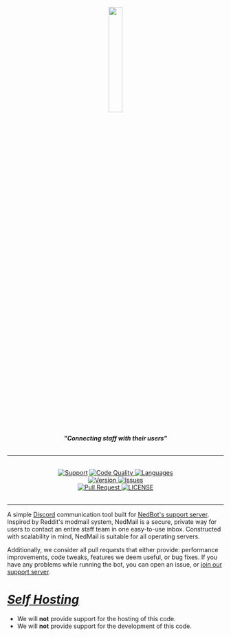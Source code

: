 <div align="center">
    <img src="https://cdn.discordapp.com/attachments/539148571719761920/690646452237631578/icon-black.png" align="center" width=25%>
  <br>
  <br>
    <strong> <i>"Connecting staff with their users"</i></strong>
  <br>
  <br>
  <hr>
  <br>
  <a href="https://discord.gg/n5GWyxZ">
    <img src="https://img.shields.io/discord/502930687503106068.svg?colorB=Blue&logo=discord&label=Support&style=for-the-badge" alt="Support"></a>

<a href="https://app.codacy.com/manual/T3NED/NedMail/dashboard?bid=17110660">
    <img src="https://img.shields.io/codacy/grade/d009d9fcc9f64fda85d205d2d7c7476b?logo=codacy&style=for-the-badge" alt="Code Quality">
</a>

<a href="https://github.com/T3NED/NedMail">
    <img src="https://img.shields.io/github/languages/top/T3NED/NedMail?logo=javascript&color=yellow&logoColor=yellow&style=for-the-badge" alt="Languages">
</a>
<br>
<a href="https://github.com/T3NED/NedMail">
    <img src="https://img.shields.io/github/package-json/v/T3NED/NedMail?logo=npm&style=for-the-badge" alt="Version">
</a>

<a href="https://github.com/T3NED/NedMail/issues">
    <img src="https://img.shields.io/github/issues/T3NED/NedMail?color=red&logo=github&logoColor=red&style=for-the-badge" alt="Issues">
</a>

<br>

<a href="https://github.com/T3NED/NedMail/pulls">
    <img src="https://img.shields.io/github/issues-pr/T3NED/NedMail?logo=github&logoColor=brightgreen&style=for-the-badge" alt="Pull Request">
</a>
<a href="https://github.com/T3NED/NedMail/blob/master/LICENSE"><img src="https://img.shields.io/github/license/T3NED/NedMail?color=37f149&style=for-the-badge" alt="LICENSE">
</a>

<br>
<br>

</div>

<hr>

A simple [Discord](https://discordapp.com/) communication tool built for [NedBot's support server](https://discord.gg/n5GWyxZ "Discord invite"). Inspired by Reddit's modmail system, NedMail is a secure, private way for users to contact an entire staff team in one easy-to-use inbox. Constructed with scalability in mind, NedMail is suitable for all operating servers.

Additionally, we consider all pull requests that either provide: performance improvements, code tweaks, features we deem useful, or bug fixes. If you have any problems while running the bot, you can open an issue, or [join our support server](https://discord.gg/n5GWyxZ "Discord invite").

# <i><B><u>Self Hosting</u></B></i>

- We will <b>not</b> provide support for the hosting of this code.
- We will <b>not</b> provide support for the development of this code.

